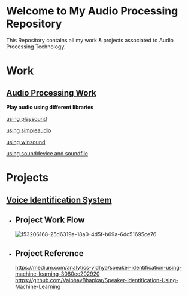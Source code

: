 # Welcome to My Audio Processing Repository

This Repository contains all my work & projects associated to Audio Processing Technology.

# Work  
## [Audio Processing Work](https://github.com/Muhammad-Usama-07/Audio-Processing/blob/main/AudioBasedWork.ipynb)

**Play audio using different libraries** 

  [using playsound](https://github.com/Muhammad-Usama-07/Audio-Processing/commit/79f57bcdfcee744f00fdd68527d21fdc5e1e900b)
  
  [using simpleaudio](https://github.com/Muhammad-Usama-07/Audio-Processing/commit/60b46d402d766d420231877713f8849a08f401e1)
  
  [using winsound](https://github.com/Muhammad-Usama-07/Audio-Processing/commit/efa7c7b758d1428e8e2bea7c16f9dfc80c08af98)
  
  [using sounddevice and soundfile](https://github.com/Muhammad-Usama-07/Audio-Processing/commit/1c08a5ccc53a3e422c1169c114d084c1ee8dcb18)


# Projects 
## [Voice Identification System](https://github.com/Muhammad-Usama-07/Audio-Processing-/tree/main/voice%20identification%20system)
 - ## Project Work Flow
   ![153206168-25d6319a-18a0-4d5f-b69a-6dc51695ce76](https://user-images.githubusercontent.com/51862131/153382240-03fd542c-ed41-4bf1-9959-baa8f870068b.png)
   
 - ## Project Reference
   https://medium.com/analytics-vidhya/speaker-identification-using-machine-learning-3080ee202920
   https://github.com/VaibhavBhapkar/Speaker-Identification-Using-Machine-Learning

